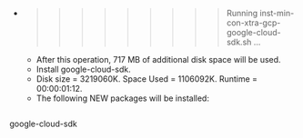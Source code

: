 * >>>>>>>>> Running inst-min-con-xtra-gcp-google-cloud-sdk.sh ...
  * After this operation, 717 MB of additional disk space will be used.
  * Install google-cloud-sdk.
  * Disk size = 3219060K. Space Used = 1106092K. Runtime = 00:00:01:12.
  * The following NEW packages will be installed:
  ```bash
google-cloud-sdk
  ```
